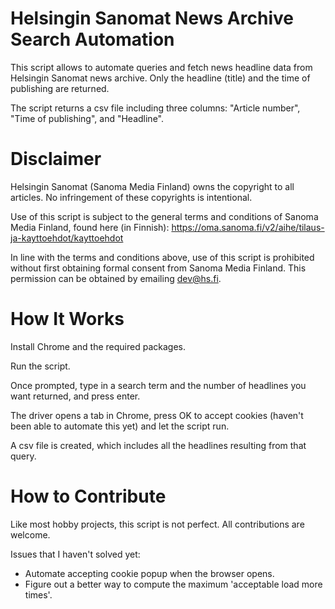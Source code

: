 # Helsingin Sanomat News Archive Search Automation

This script allows to automate queries and fetch news headline data from Helsingin Sanomat news archive. Only the headline (title) and the time of publishing are returned.

The script returns a csv file including three columns: "Article number", "Time of publishing", and "Headline".



# Disclaimer

Helsingin Sanomat (Sanoma Media Finland) owns the copyright to all articles. No infringement of these copyrights is intentional.

Use of this script is subject to the general terms and conditions of Sanoma Media Finland, found here (in Finnish):
https://oma.sanoma.fi/v2/aihe/tilaus-ja-kayttoehdot/kayttoehdot

In line with the terms and conditions above, use of this script is prohibited without first obtaining formal consent from Sanoma Media Finland. This permission can be obtained by emailing dev@hs.fi.



# How It Works

Install Chrome and the required packages.

Run the script.

Once prompted, type in a search term and the number of headlines you want returned, and press enter. 

The driver opens a tab in Chrome, press OK to accept cookies (haven't been able to automate this yet) and let the script run.

A csv file is created, which includes all the headlines resulting from that query.



# How to Contribute

Like most hobby projects, this script is not perfect. All contributions are welcome.

Issues that I haven't solved yet:
- Automate accepting cookie popup when the browser opens.
- Figure out a better way to compute the maximum 'acceptable load more times'.



